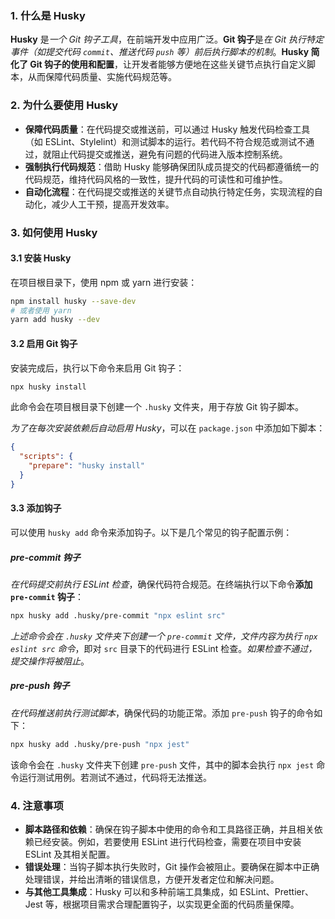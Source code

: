 ### 1. 什么是 Husky

**Husky** 是*一个 Git 钩子工具*，在前端开发中应用广泛。**Git 钩子**是*在 Git 执行特定事件（如提交代码 `commit`、推送代码 `push` 等）前后执行脚本的机制*。**Husky 简化了 Git 钩子的使用和配置**，让开发者能够方便地在这些关键节点执行自定义脚本，从而保障代码质量、实施代码规范等。

### 2. 为什么要使用 Husky

- **保障代码质量**：在代码提交或推送前，可以通过 Husky 触发代码检查工具（如 ESLint、Stylelint）和测试脚本的运行。若代码不符合规范或测试不通过，就阻止代码提交或推送，避免有问题的代码进入版本控制系统。
- **强制执行代码规范**：借助 Husky 能够确保团队成员提交的代码都遵循统一的代码规范，维持代码风格的一致性，提升代码的可读性和可维护性。
- **自动化流程**：在代码提交或推送的关键节点自动执行特定任务，实现流程的自动化，减少人工干预，提高开发效率。

### 3. 如何使用 Husky

#### 3.1 安装 Husky

在项目根目录下，使用 npm 或 yarn 进行安装：

```bash
npm install husky --save-dev
# 或者使用 yarn
yarn add husky --dev
```

#### 3.2 启用 Git 钩子

安装完成后，执行以下命令来启用 Git 钩子：

```bash
npx husky install
```

此命令会在项目根目录下创建一个 `.husky` 文件夹，用于存放 Git 钩子脚本。

*为了在每次安装依赖后自动启用 Husky*，可以在 `package.json` 中添加如下脚本：

```json
{
  "scripts": {
    "prepare": "husky install"
  }
}
```

#### 3.3 添加钩子

可以使用 `husky add` 命令来添加钩子。以下是几个常见的钩子配置示例：

##### pre-commit 钩子

*在代码提交前执行 ESLint 检查*，确保代码符合规范。在终端执行以下命令**添加 `pre-commit` 钩子**：

```bash
npx husky add .husky/pre-commit "npx eslint src"
```

*上述命令会在 `.husky` 文件夹下创建一个 `pre-commit` 文件，文件内容为执行 `npx eslint src` 命令*，即对 `src` 目录下的代码进行 ESLint 检查。*如果检查不通过，提交操作将被阻止*。

##### pre-push 钩子

*在代码推送前执行测试脚本*，确保代码的功能正常。添加 `pre-push` 钩子的命令如下：

```bash
npx husky add .husky/pre-push "npx jest"
```

该命令会在 `.husky` 文件夹下创建 `pre-push` 文件，其中的脚本会执行 `npx jest` 命令运行测试用例。若测试不通过，代码将无法推送。

### 4. 注意事项

- **脚本路径和依赖**：确保在钩子脚本中使用的命令和工具路径正确，并且相关依赖已经安装。例如，若要使用 ESLint 进行代码检查，需要在项目中安装 ESLint 及其相关配置。
- **错误处理**：当钩子脚本执行失败时，Git 操作会被阻止。要确保在脚本中正确处理错误，并给出清晰的错误信息，方便开发者定位和解决问题。
- **与其他工具集成**：Husky 可以和多种前端工具集成，如 ESLint、Prettier、Jest 等，根据项目需求合理配置钩子，以实现更全面的代码质量保障。
